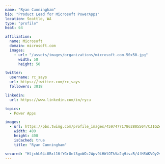 ```yaml
---
name: "Ryan Cunningham"
bio: "Product Lead for Microsoft PowerApps"
location: Seattle, WA
type: "profile"
heat: 64

affiliation:
  name: Microsoft
  domain: microsoft.com
  images:
    - url: "/assets/images/organizations/microsoft.com-50x50.jpg"
      width: 50
      height: 50

twitter:
  username: rc_says
  url: https://twitter.com/rc_says
  followers: 3018

linkedin:
  url: https://www.linkedin.com/in/rycu

topics:
  - Power Apps

images:
  - url: https://pbs.twimg.com/profile_images/459747717862805504/CJIGZejd_400x400.png
    width: 400
    height: 400
    isCached: true
    title: "Ryan Cunningham"

secured: "HljxhL04i0Bxl16fYGr8nl3gxWOc2Wpv9LHWlOTkVa2qHivzR/4fH8WKVOy2vPeweSnsPhobsc1sTRsFjSdDWh6ylloOzgDjoU3x3vLUzyqmKo1jxS9IFzAb2gaejLIZ44Raoscg9eFekzqRASKywq3m/7iO5hFTn4gkQXXw9HGn6uhYfm/pdS9eR2X/zUL+6RjTdyyFdlELMiPHrvD+GtDvbcmo1W/7I1weOqBUW7+md9KTeJ2/6X0brjmivvJjJM6LJS/iFgW0ebflzQWLRdwASX2vGy9Qp68kjyyiEevPnOsaIMq7KEhiZeiQZ9XLMzkH1biUFnp3e4QYzxRDegUQrTuk8/MwQ3KDnwSHosJ2EpuhqHrnP2PAQAyOwhePPAwYXATRx4HF8Y13lIAmbhPSlR0MvS225ef37fwj5cA=;UF7KQdHvAqp6c3fWzRxPLA=="
---
```


